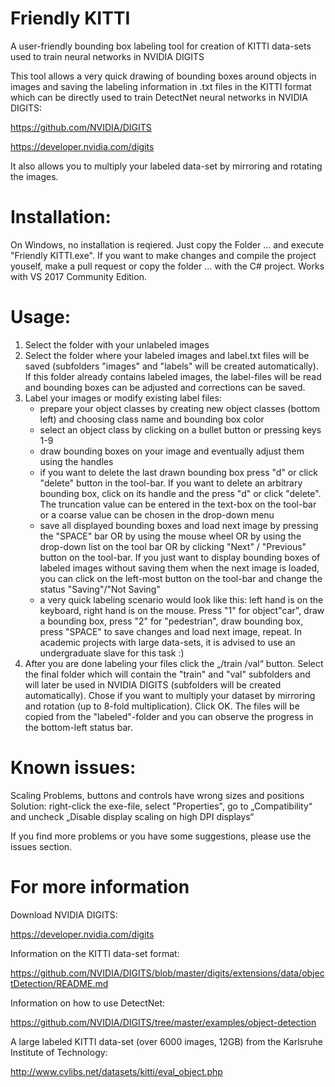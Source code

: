 # Friendly KITTI
A user-friendly bounding box labeling tool for creation of KITTI data-sets used to train neural networks in NVIDIA DIGITS

This tool allows a very quick drawing of bounding boxes around objects in images and saving the labeling information in .txt files in the KITTI format which can be directly used to train DetectNet neural networks in NVIDIA DIGITS:

https://github.com/NVIDIA/DIGITS

https://developer.nvidia.com/digits

It also allows you to multiply your labeled data-set by mirroring and rotating the images.

# Installation:
On Windows, no installation is reqiered. Just copy the Folder ... and execute "Friendly KITTI.exe".
If you want to make changes and compile the project youself, make a pull request or copy the folder ... with the C# project. Works with VS 2017 Community Edition.

# Usage:
1.	Select the folder with your unlabeled images
2.	Select the folder where your labeled images and label.txt files will be saved (subfolders "images" and "labels" will be created automatically). If this folder already contains labeled images, the label-files will be read and bounding boxes can be adjusted and corrections can be saved.
3.  Label your images or modify existing label files:
    - prepare your object classes by creating new object classes (bottom left) and choosing class name and bounding box color
    - select an object class by clicking on a bullet button or pressing keys 1-9
    - draw bounding boxes on your image and eventually adjust them using the handles
    - if you want to delete the last drawn bounding box press "d" or click "delete" button in the tool-bar. If you want to delete an arbitrary bounding box, click on its handle and the press "d" or click "delete". The truncation value can be entered in the text-box on the tool-bar or a coarse value can be chosen in the drop-down menu
    - save all displayed bounding boxes and load next image by pressing the "SPACE" bar OR by using the mouse wheel OR by using the drop-down list on the tool bar OR by clicking "Next" / "Previous" button on the tool-bar. If you just want to display bounding boxes of labeled images without saving them when the next image is loaded, you can click on the left-most button on the tool-bar and change the status "Saving"/"Not Saving"
    - a very quick labeling scenario would look like this: left hand is on the keyboard, right hand is on the mouse. Press "1" for object"car", draw a bounding box, press "2" for "pedestrian", draw bounding box, press "SPACE" to save changes and load next image, repeat. In academic projects with large data-sets, it is advised to use an undergraduate slave for this task :)
4.	After you are done labeling your files click the „/train /val“ button. Select the final folder which will contain the "train" and "val" subfolders and will later be used in NVIDIA DIGITS (subfolders will be created automatically). Chose if you want to multiply your dataset by mirroring and rotation (up to 8-fold multiplication). Click OK. The files will be copied from the "labeled"-folder and you can observe the progress in the bottom-left status bar.

# Known issues:
Scaling Problems, buttons and controls have wrong sizes and positions
Solution: right-click the exe-file, select "Properties", go to „Compatibility“ and uncheck „Disable display scaling on high DPI displays“

If you find more problems or you have some suggestions, please use the issues section.

# For more information
Download NVIDIA DIGITS:

https://developer.nvidia.com/digits

Information on the KITTI data-set format:

https://github.com/NVIDIA/DIGITS/blob/master/digits/extensions/data/objectDetection/README.md

Information on how to use DetectNet:

https://github.com/NVIDIA/DIGITS/tree/master/examples/object-detection

A large labeled KITTI data-set (over 6000 images, 12GB) from the Karlsruhe Institute of Technology:

http://www.cvlibs.net/datasets/kitti/eval_object.php
